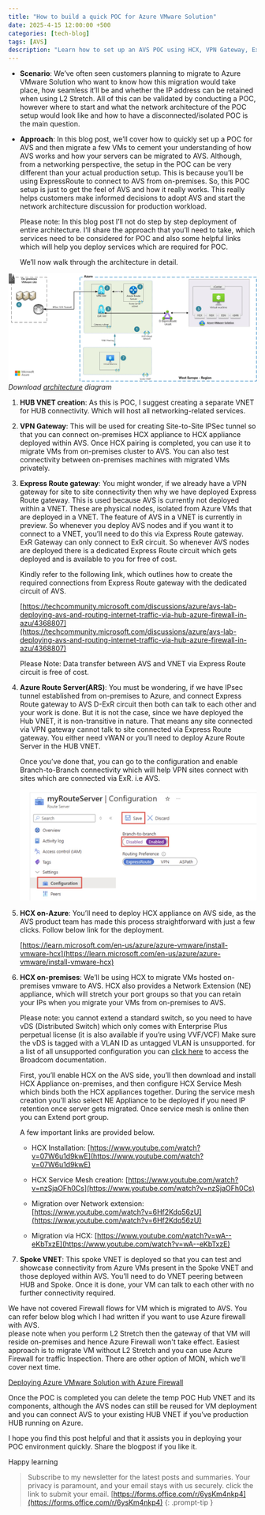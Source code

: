```yaml
---
title: "How to build a quick POC for Azure VMware Solution"
date: 2025-4-15 12:00:00 +500
categories: [tech-blog]
tags: [AVS]
description: "Learn how to set up an AVS POC using HCX, VPN Gateway, Express Route gateway and azure route server. In this blog we'll build architecture for quick POC"
---
```

* **Scenario**:
We’ve often seen customers planning to migrate to Azure VMware Solution who want to know how this migration would take place, how seamless it’ll be and whether the IP address can be retained when using L2 Stretch. All of this can be validated by conducting a POC, however where to start and what the network architecture of the POC setup would look like and how to have a disconnected/isolated POC is the main question.

* **Approach**:
In this blog post, we’ll cover how to quickly set up a POC for AVS and then migrate a few VMs to cement your understanding of how AVS works and how your servers can be migrated to AVS. Although, from a networking perspective, the setup in the POC can be very different than your actual production setup. This is because you’ll be using ExpressRoute to connect to AVS from on-premises. So, this POC setup is just to get the feel of AVS and how it really works. This really helps customers make informed decisions to adopt AVS and start the network architecture discussion for production workload.

    Please note: In this blog post I’ll not do step by step deployment of entire architecture. I’ll share the approach that you’ll need to take, which services need to be considered for POC and also some helpful links which will help you deploy services which are required for POC.

    We’ll now walk through the architecture in detail.

![Azure architecture showcasing VPN Gateway and Express Route with ARS](https://raw.githubusercontent.com/qureshiaquib/qureshiaquib.github.io/main/assets/15042025/avs-poc-architecture.jpg)
_Download [architecture](https://github.com/qureshiaquib/qureshiaquib.github.io/raw/main/assets/15042025/avs-poc-architecture.vsdx) diagram_

1.  **HUB VNET creation**:
As this is POC, I suggest creating a separate VNET for HUB connectivity. Which will host all networking-related services.

2.  **VPN Gateway**:
This will be used for creating Site-to-Site IPSec tunnel so that you can connect on-premises HCX appliance to HCX appliance deployed within AVS. Once HCX pairing is completed, you can use it to migrate VMs from on-premises cluster to AVS.
You can also test connectivity between on-premises machines with migrated VMs privately.

3.  **Express Route gateway**:
You might wonder, if we already have a VPN gateway for site to site connectivity then why we have deployed Express Route gateway. This is used because AVS is currently not deployed within a VNET. These are physical nodes, isolated from Azure VMs that are deployed in a VNET. The feature of AVS in a VNET is currently in preview. So whenever you deploy AVS nodes and if you want it to connect to a VNET, you’ll need to do this via Express Route gateway. ExR Gateway can only connect to ExR circuit. So whenever AVS nodes are deployed there is a dedicated Express Route circuit which gets deployed and is available to you for free of cost.
    
    Kindly refer to the following link, which outlines how to create the required connections from Express Route gateway with the dedicated circuit of AVS.

    [https://techcommunity.microsoft.com/discussions/azure/avs-lab-deploying-avs-and-routing-internet-traffic-via-hub-azure-firewall-in-azu/4368807](https://techcommunity.microsoft.com/discussions/azure/avs-lab-deploying-avs-and-routing-internet-traffic-via-hub-azure-firewall-in-azu/4368807)

    Please Note: Data transfer between AVS and VNET via Express Route circuit is free of cost.

4.  **Azure Route Server(ARS)**:
You must be wondering, if we have IPsec tunnel established from on-premises to Azure, and connect Express Route gateway to AVS D-ExR circuit then both can talk to each other and your work is done. But it is not the case, since we have deployed the Hub VNET, it is non-transitive in nature. That means any site connected via VPN gateway cannot talk to site connected via Express Route gateway. You either need vWAN or you’ll need to deploy Azure Route Server in the HUB VNET.

    Once you’ve done that, you can go to the configuration and enable Branch-to-Branch connectivity which will help VPN sites connect with sites which are connected via ExR. i.e AVS.

    ![ARS config showing branch to branch](https://raw.githubusercontent.com/qureshiaquib/qureshiaquib.github.io/main/assets/15042025/ars-branch-to-branch.jpg)

5.  **HCX on-Azure**: 
You’ll need to deploy HCX appliance on AVS side, as the AVS product team has made this process straightforward with just a few clicks. Follow below link for the deployment.

    [https://learn.microsoft.com/en-us/azure/azure-vmware/install-vmware-hcx](https://learn.microsoft.com/en-us/azure/azure-vmware/install-vmware-hcx)

6.  **HCX on-premises**:
We’ll be using HCX to migrate VMs hosted on-premises vmware to AVS. 
HCX also provides a Network Extension (NE) appliance, which will stretch your port groups so that you can retain your IPs when you migrate your VMs from on-premises to AVS.

    Please note: you cannot extend a standard switch, so you need to have vDS (Distributed Switch) which only comes with Enterprise Plus perpetual license (it is also available if you’re using VVF/VCF)
    Make sure the vDS is tagged with a VLAN ID as untagged VLAN is unsupported.
    for a list of all unsupported configuration you can [click here](https://techdocs.broadcom.com/us/en/vmware-cis/hcx/vmware-hcx/4-7/vmware-hcx-user-guide-4-7/extending-networks-with-vmware-hcx/about-vmware-hcx-network-extension/restrictions-and-limitations-for-network-extension.html) to access the Broadcom documentation. 

    First, you’ll enable HCX on the AVS side, you’ll then download and install HCX Appliance on-premises, and then configure HCX Service Mesh which binds both the HCX appliances together. During the service mesh creation you’ll also select NE Appliance to be deployed if you need IP retention once server gets migrated. Once service mesh is online then you can Extend port group.

    A few important links are provided below.

    * HCX Installation:
    [https://www.youtube.com/watch?v=07W6u1d9kwE](https://www.youtube.com/watch?v=07W6u1d9kwE)

    * HCX Service Mesh creation:
    [https://www.youtube.com/watch?v=nzSjaOFh0Cs](https://www.youtube.com/watch?v=nzSjaOFh0Cs)

    * Migration over Network extension:
    [https://www.youtube.com/watch?v=6Hf2Kdq56zU](https://www.youtube.com/watch?v=6Hf2Kdq56zU)

    * Migration via HCX:
    [https://www.youtube.com/watch?v=wA--eKbTxzE](https://www.youtube.com/watch?v=wA--eKbTxzE)

7.  **Spoke VNET**:
This spoke VNET is deployed so that you can test and showcase connectivity from Azure VMs present in the Spoke VNET and those deployed within AVS. You’ll need to do VNET peering between HUB and Spoke. Once it is done, your VM can talk to each other with no further connectivity required.

We have not covered Firewall flows for VM which is migrated to AVS. You can refer below blog which I had written if you want to use Azure firewall with AVS.\
please note when you perform L2 Stretch then the gateway of that VM will reside on-premises and hence Azure Firewall won't take effect. Easiest approach is to migrate VM without L2 Stretch and you can use Azure Firewall for traffic Inspection. There are other option of MON, which we'll cover next time.

[Deploying Azure VMware Solution with Azure Firewall](https://www.azuredoctor.com/posts/deploy-azure-vmware-solution-azure-firewall/)

Once the POC is completed you can delete the temp POC Hub VNET and its components, although the AVS nodes can still be reused for VM deployment and you can connect AVS to your existing HUB VNET if you’ve production HUB running on Azure.

I hope you find this post helpful and that it assists you in deploying your POC environment quickly. Share the blogpost if you like it.

Happy learning

>Subscribe to my newsletter for the latest posts and summaries. Your privacy is paramount, and your email stays with us securely.
click the link to submit your email.
[https://forms.office.com/r/6ysKm4nkp4](https://forms.office.com/r/6ysKm4nkp4)
{: .prompt-tip }